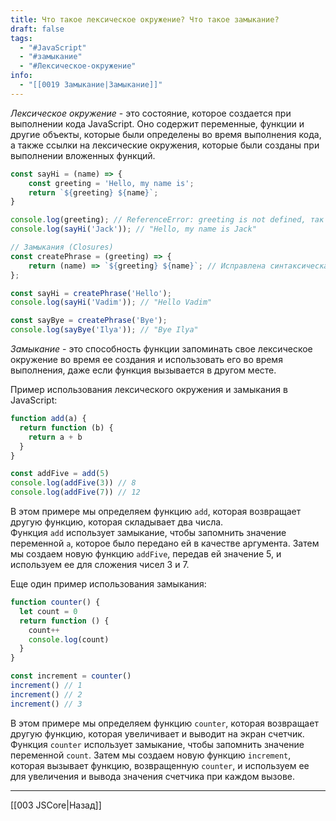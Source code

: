 ```yaml
---
title: Что такое лексическое окружение? Что такое замыкание?
draft: false
tags:
  - "#JavaScript"
  - "#замыкание"
  - "#Лексическое-окружение"
info:
  - "[[0019 Замыкание|Замыкание]]"
---
```

_Лексическое окружение_ - это состояние, которое создается при выполнении кода JavaScript. Оно содержит переменные, функции и другие объекты, которые были определены во время выполнения кода, а также ссылки на лексические окружения, которые были созданы при выполнении вложенных функций.

```js
const sayHi = (name) => {
    const greeting = 'Hello, my name is';
    return `${greeting} ${name}`;
}

console.log(greeting); // ReferenceError: greeting is not defined, так как greeting локальная переменная
console.log(sayHi('Jack')); // "Hello, my name is Jack"

// Замыкания (Closures)
const createPhrase = (greeting) => {
    return (name) => `${greeting} ${name}`; // Исправлена синтаксическая ошибка (лишняя кавычка)
};

const sayHi = createPhrase('Hello');
console.log(sayHi('Vadim')); // "Hello Vadim"

const sayBye = createPhrase('Bye');
console.log(sayBye('Ilya')); // "Bye Ilya"
```

_Замыкание_ - это способность функции запоминать свое лексическое окружение во время ее создания и использовать его во время выполнения, даже если функция вызывается в другом месте.

Пример использования лексического окружения и замыкания в JavaScript:

```javascript
function add(a) {
  return function (b) {
    return a + b
  }
}

const addFive = add(5)
console.log(addFive(3)) // 8
console.log(addFive(7)) // 12
```

В этом примере мы определяем функцию `add`, которая возвращает другую функцию, которая складывает два числа. Функция `add` использует замыкание, чтобы запомнить значение переменной `a`, которое было передано ей в качестве аргумента. Затем мы создаем новую функцию `addFive`, передав ей значение 5, и используем ее для сложения чисел 3 и 7.

Еще один пример использования замыкания:

```javascript
function counter() {
  let count = 0
  return function () {
    count++
    console.log(count)
  }
}

const increment = counter()
increment() // 1
increment() // 2
increment() // 3
```

В этом примере мы определяем функцию `counter`, которая возвращает другую функцию, которая увеличивает и выводит на экран счетчик. Функция `counter` использует замыкание, чтобы запомнить значение переменной `count`. Затем мы создаем новую функцию `increment`, которая вызывает функцию, возвращенную `counter`, и используем ее для увеличения и вывода значения счетчика при каждом вызове.

---

[[003 JSCore|Назад]]